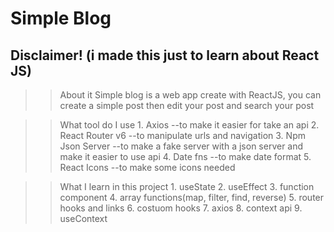 # Simple Blog

## Disclaimer! (i made this just to learn about React JS)

>> About it
    Simple blog is a web app create with ReactJS, you can create a simple post then edit your post and search your post

>> What tool do I use
    1. Axios --to make it easier for take an api
    2. React Router v6 --to  manipulate urls and navigation
    3. Npm Json Server --to make a fake server with a json server and make it easier to use api
    4. Date fns --to make date format
    5. React Icons --to make some icons needed

>> What I learn in this project
    1. useState
    2. useEffect
    3. function component
    4. array functions(map, filter, find, reverse)
    5. router hooks and links
    6. costuom hooks
    7. axios 
    8. context api
    9. useContext

